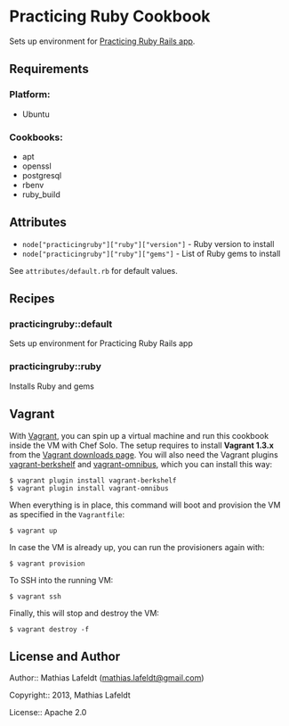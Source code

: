 Practicing Ruby Cookbook
========================

Sets up environment for [Practicing Ruby Rails app][practicingruby-web].

Requirements
------------

### Platform:

* Ubuntu

### Cookbooks:

* apt
* openssl
* postgresql
* rbenv
* ruby_build

Attributes
----------

* `node["practicingruby"]["ruby"]["version"]` - Ruby version to install
* `node["practicingruby"]["ruby"]["gems"]` - List of Ruby gems to install

See `attributes/default.rb` for default values.

Recipes
-------

### practicingruby::default

Sets up environment for Practicing Ruby Rails app

### practicingruby::ruby

Installs Ruby and gems

Vagrant
-------

With [Vagrant], you can spin up a virtual machine and run this cookbook inside
the VM with Chef Solo. The setup requires to install **Vagrant 1.3.x** from the
[Vagrant downloads page]. You will also need the Vagrant plugins
[vagrant-berkshelf] and [vagrant-omnibus], which you can install this way:

    $ vagrant plugin install vagrant-berkshelf
    $ vagrant plugin install vagrant-omnibus

When everything is in place, this command will boot and provision the VM as
specified in the `Vagrantfile`:

    $ vagrant up

In case the VM is already up, you can run the provisioners again with:

    $ vagrant provision

To SSH into the running VM:

    $ vagrant ssh

Finally, this will stop and destroy the VM:

    $ vagrant destroy -f

License and Author
------------------

Author:: Mathias Lafeldt (<mathias.lafeldt@gmail.com>)

Copyright:: 2013, Mathias Lafeldt

License:: Apache 2.0


[Vagrant downloads page]: http://downloads.vagrantup.com/
[Vagrant]: http://vagrantup.com
[practicingruby-web]: https://github.com/elm-city-craftworks/practicing-ruby-web
[vagrant-berkshelf]: https://github.com/RiotGames/vagrant-berkshelf
[vagrant-omnibus]: https://github.com/schisamo/vagrant-omnibus
